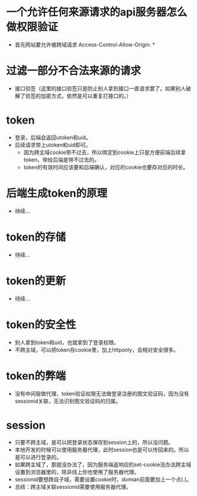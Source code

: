# 一个允许任何来源请求的api服务器怎么做权限验证
* 首先网站要允许被跨域请求 Access-Control-Allow-Origin: *

# 过滤一部分不合法来源的请求
* 接口验签（这里的接口验签只是防止别人拿到接口一直请求罢了。如果别人破解了验签的加密方式，依然是可以重复打接口的。）

# token
* 登录，后端会返回utoken和uid。
* 后续请求带上utoken和uid即可。
    - 因为跨主域cookie带不过去，所以绑定到cookie上只是方便前端后续拿token，带给后端是带不过去的。
    - token的有效时间应该要和后端确认，对应的cookie也要存对应的时长。

# 后端生成token的原理
* 待续...

# token的存储
* 待续...

# token的更新
* 待续...

# token的安全性
* 别人拿到token和uid，也就拿到了登录权限。
* 不跨主域，可以把token存cookie里，加上httponly，会相对安全很多。

# token的弊端
* 没有中间层做代理，token验证权限无法做登录注册的图文验证码，因为没有sessionid关联，无法识别图文验证码的归属。

# session
* 只要不跨主域，是可以把登录状态保存到session上的，所以没问题。
* 本地开发的时候可以使用服务器代理，此时session也是可以传回来的。所以是可以进行登录的。
* 如果跨主域了，那就没办法了，因为服务端返响应的set-cookie没办法跨主域设置到浏览器里的，除非线上你也使用了服务器代理。
* sessionid要想跨自子域，需要设置cookie时，domian前面要加上一个点(.)。
* 总结：跨主域关联sessionid需要使用服务器代理。
